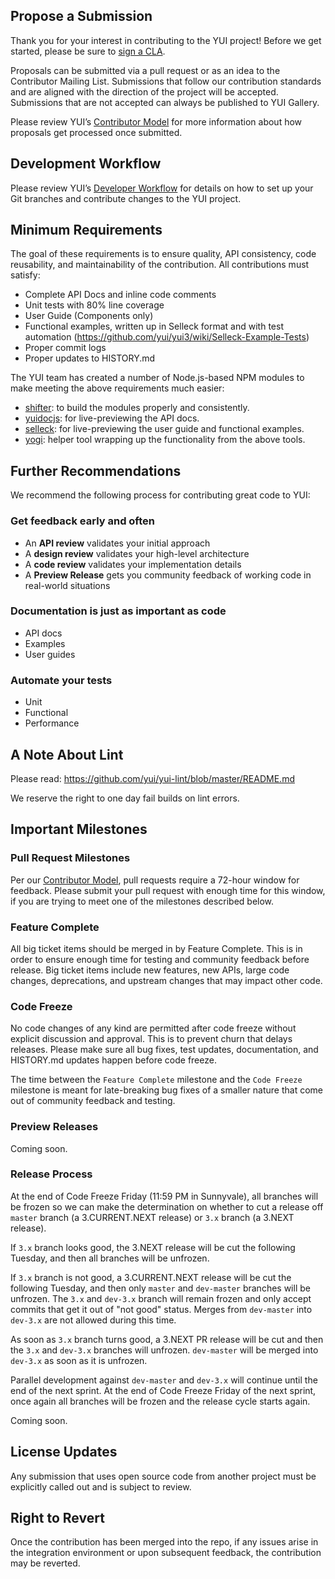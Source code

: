 ## Propose a Submission

Thank you for your interest in contributing to the YUI project! Before we get started, please be sure to [sign a CLA](http://yuilibrary.com/contribute/cla/).

Proposals can be submitted via a pull request or as an idea to the Contributor Mailing List. Submissions that follow our contribution standards and are aligned with the direction of the project will be accepted. Submissions that are not accepted can always be published to YUI Gallery.

Please review YUI’s [Contributor Model](https://github.com/yui/yui3/wiki/Contributor-Model/) for more information about how proposals get processed once submitted.

## Development Workflow

Please review YUI’s [Developer Workflow](https://github.com/yui/yui3/wiki/Developer-Workflow/) for details on how to set up your Git branches and contribute changes to the YUI project.

## Minimum Requirements

The goal of these requirements is to ensure quality, API consistency, code reusability, and maintainability of the contribution. All contributions must satisfy:

   * Complete API Docs and inline code comments
   * Unit tests with 80% line coverage
   * User Guide (Components only)
   * Functional examples, written up in Selleck format and with test automation (https://github.com/yui/yui3/wiki/Selleck-Example-Tests)
   * Proper commit logs
   * Proper updates to HISTORY.md

The YUI team has created a number of Node.js-based NPM modules to make meeting the above requirements much easier:

   * [shifter](http://yui.github.com/shifter): to build the modules properly and consistently.
   * [yuidocjs](http://yui.github.com/yuidoc/): for live-previewing the API docs.
   * [selleck](http://yui.github.com/selleck/): for live-previewing the user guide and functional examples.
   * [yogi](http://yui.github.com/yogi): helper tool wrapping up the functionality from the above tools.

## Further Recommendations

We recommend the following process for contributing great code to YUI:

### Get feedback early and often 

* An **API review** validates your initial approach
* A **design review** validates your high-level architecture
* A **code review** validates your implementation details
* A **Preview Release** gets you community feedback of working code in real-world situations

### Documentation is just as important as code

* API docs
* Examples
* User guides

### Automate your tests

* Unit
* Functional
* Performance

## A Note About Lint

Please read: https://github.com/yui/yui-lint/blob/master/README.md

We reserve the right to one day fail builds on lint errors.

## Important Milestones

### Pull Request Milestones

Per our [Contributor Model](https://github.com/yui/yui3/wiki/Contributor-Model), pull requests require a 72-hour window for feedback. Please submit your pull request with enough time for this window, if you are trying to meet one of the milestones described below.

### Feature Complete

All big ticket items should be merged in by Feature Complete. This is in order to ensure enough time for testing and community feedback before release. Big ticket items include new features, new APIs, large code changes, deprecations, and upstream changes that may impact other code.

### Code Freeze

No code changes of any kind are permitted after code freeze without explicit discussion and approval. This is to prevent churn that delays releases. Please make sure all bug fixes, test updates, documentation, and HISTORY.md updates happen before code freeze.

The time between the `Feature Complete` milestone and the `Code Freeze` milestone is meant for late-breaking bug fixes of a smaller nature that come out of community feedback and testing.


### Preview Releases

Coming soon.

### Release Process

At the end of Code Freeze Friday (11:59 PM in Sunnyvale), all branches will be frozen so we can make the determination on whether to cut a release off `master` branch (a 3.CURRENT.NEXT release) or `3.x` branch (a 3.NEXT release).

If `3.x` branch looks good, the 3.NEXT release will be cut the following Tuesday, and then all branches will be unfrozen.

If `3.x` branch is not good, a 3.CURRENT.NEXT release will be cut the following Tuesday, and then only `master` and `dev-master` branches will be unfrozen. The `3.x` and `dev-3.x` branch will remain frozen and only accept commits that get it out of "not good" status. Merges from `dev-master` into `dev-3.x` are not allowed during this time.

As soon as `3.x` branch turns good, a 3.NEXT PR release will be cut and then the `3.x` and `dev-3.x` branches will unfrozen. `dev-master` will be merged into `dev-3.x` as soon as it is unfrozen.

Parallel development against `dev-master` and `dev-3.x` will continue until the end of the next sprint. At the end of Code Freeze Friday of the next sprint, once again all branches will be frozen and the release cycle starts again.

Coming soon.
## License Updates

Any submission that uses open source code from another project must be explicitly called out and is subject to review.

## Right to Revert

Once the contribution has been merged into the repo, if any issues arise in the integration environment or upon subsequent feedback, the contribution may be reverted.